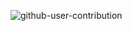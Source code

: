 ![github-user-contribution](https://github.com/yismaili/yismaili/assets/69278312/2b45d7eb-1321-4843-8366-561d218ca09d)
